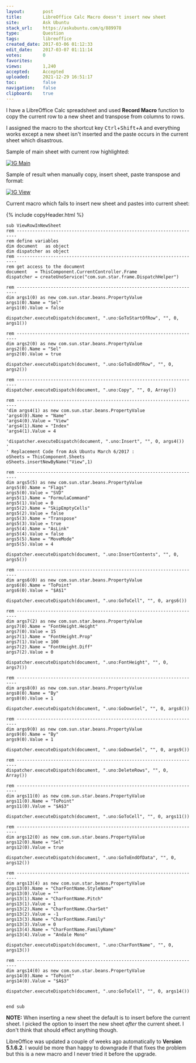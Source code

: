 ```yaml
---
layout:       post
title:        LibreOffice Calc Macro doesn't insert new sheet
site:         Ask Ubuntu
stack_url:    https://askubuntu.com/q/889978
type:         Question
tags:         libreoffice
created_date: 2017-03-06 01:12:33
edit_date:    2017-03-07 01:11:14
votes:        0
favorites:    
views:        1,240
accepted:     Accepted
uploaded:     2021-12-29 16:51:17
toc:          false
navigation:   false
clipboard:    true
---
```


I have a LibreOffice Calc spreadsheet and used **Record Macro** function to copy the current row to a new sheet and transpose from columns to rows.

I assigned the macro to the shortcut key <kbd>Ctrl</kbd>+<kbd>Shift</kbd>+<kbd>A</kbd> and everything works except a new sheet isn't inserted and the paste occurs in the current sheet which disastrous.

Sample of main sheet with current row highlighted:

[![IG Main][1]][1]

Sample of result when manually copy, insert sheet, paste transpose and format:

[![IG View][2]][2]

Current macro which fails to insert new sheet and pastes into current sheet:

{% include copyHeader.html %}
``` 
sub ViewRowInNewSheet
rem ----------------------------------------------------------------------
rem define variables
dim document   as object
dim dispatcher as object
rem ----------------------------------------------------------------------
rem get access to the document
document   = ThisComponent.CurrentController.Frame
dispatcher = createUnoService("com.sun.star.frame.DispatchHelper")

rem ----------------------------------------------------------------------
dim args1(0) as new com.sun.star.beans.PropertyValue
args1(0).Name = "Sel"
args1(0).Value = false

dispatcher.executeDispatch(document, ".uno:GoToStartOfRow", "", 0, args1())

rem ----------------------------------------------------------------------
dim args2(0) as new com.sun.star.beans.PropertyValue
args2(0).Name = "Sel"
args2(0).Value = true

dispatcher.executeDispatch(document, ".uno:GoToEndOfRow", "", 0, args2())

rem ----------------------------------------------------------------------
dispatcher.executeDispatch(document, ".uno:Copy", "", 0, Array())

rem ----------------------------------------------------------------------
'dim args4(1) as new com.sun.star.beans.PropertyValue
'args4(0).Name = "Name"
'args4(0).Value = "View"
'args4(1).Name = "Index"
'args4(1).Value = 4

'dispatcher.executeDispatch(document, ".uno:Insert", "", 0, args4())
'
' Replacement Code from Ask Ubuntu March 6/2017 :
oSheets = ThisComponent.Sheets
oSheets.insertNewByName("View",1)

rem ----------------------------------------------------------------------
dim args5(5) as new com.sun.star.beans.PropertyValue
args5(0).Name = "Flags"
args5(0).Value = "SVD"
args5(1).Name = "FormulaCommand"
args5(1).Value = 0
args5(2).Name = "SkipEmptyCells"
args5(2).Value = false
args5(3).Name = "Transpose"
args5(3).Value = true
args5(4).Name = "AsLink"
args5(4).Value = false
args5(5).Name = "MoveMode"
args5(5).Value = 4

dispatcher.executeDispatch(document, ".uno:InsertContents", "", 0, args5())

rem ----------------------------------------------------------------------
dim args6(0) as new com.sun.star.beans.PropertyValue
args6(0).Name = "ToPoint"
args6(0).Value = "$A$1"

dispatcher.executeDispatch(document, ".uno:GoToCell", "", 0, args6())

rem ----------------------------------------------------------------------
dim args7(2) as new com.sun.star.beans.PropertyValue
args7(0).Name = "FontHeight.Height"
args7(0).Value = 15
args7(1).Name = "FontHeight.Prop"
args7(1).Value = 100
args7(2).Name = "FontHeight.Diff"
args7(2).Value = 0

dispatcher.executeDispatch(document, ".uno:FontHeight", "", 0, args7())

rem ----------------------------------------------------------------------
dim args8(0) as new com.sun.star.beans.PropertyValue
args8(0).Name = "By"
args8(0).Value = 1

dispatcher.executeDispatch(document, ".uno:GoDownSel", "", 0, args8())

rem ----------------------------------------------------------------------
dim args9(0) as new com.sun.star.beans.PropertyValue
args9(0).Name = "By"
args9(0).Value = 1

dispatcher.executeDispatch(document, ".uno:GoDownSel", "", 0, args9())

rem ----------------------------------------------------------------------
dispatcher.executeDispatch(document, ".uno:DeleteRows", "", 0, Array())

rem ----------------------------------------------------------------------
dim args11(0) as new com.sun.star.beans.PropertyValue
args11(0).Name = "ToPoint"
args11(0).Value = "$A$3"

dispatcher.executeDispatch(document, ".uno:GoToCell", "", 0, args11())

rem ----------------------------------------------------------------------
dim args12(0) as new com.sun.star.beans.PropertyValue
args12(0).Name = "Sel"
args12(0).Value = true

dispatcher.executeDispatch(document, ".uno:GoToEndOfData", "", 0, args12())

rem ----------------------------------------------------------------------
dim args13(4) as new com.sun.star.beans.PropertyValue
args13(0).Name = "CharFontName.StyleName"
args13(0).Value = ""
args13(1).Name = "CharFontName.Pitch"
args13(1).Value = 1
args13(2).Name = "CharFontName.CharSet"
args13(2).Value = -1
args13(3).Name = "CharFontName.Family"
args13(3).Value = 0
args13(4).Name = "CharFontName.FamilyName"
args13(4).Value = "Andale Mono"

dispatcher.executeDispatch(document, ".uno:CharFontName", "", 0, args13())

rem ----------------------------------------------------------------------
dim args14(0) as new com.sun.star.beans.PropertyValue
args14(0).Name = "ToPoint"
args14(0).Value = "$A$3"

dispatcher.executeDispatch(document, ".uno:GoToCell", "", 0, args14())


end sub

```

**NOTE:** When inserting a new sheet the default is to insert before the current sheet. I picked the option to insert the new sheet *after* the current sheet. I don't think that should effect anything though.

LibreOffice was updated a couple of weeks ago automatically to **Version 5.1.6.2**. I would be more than happy to downgrade if that fixes the problem but this is a new macro and I never tried it before the upgrade.


  [1]: https://i.stack.imgur.com/pMZfn.png
  [2]: https://i.stack.imgur.com/hoQsH.png
